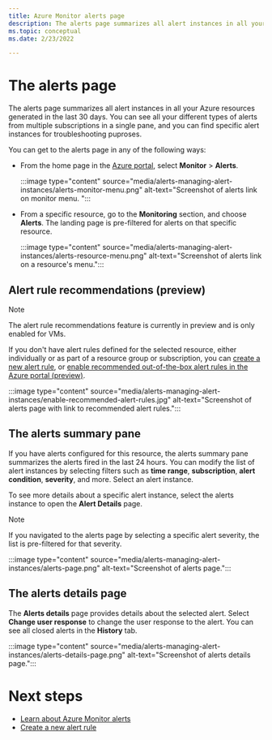 ```yaml
---
title: Azure Monitor alerts page
description: The alerts page summarizes all alert instances in all your Azure resources generated in the last 30 days.
ms.topic: conceptual
ms.date: 2/23/2022

---
```

# The alerts page

The alerts page summarizes all alert instances in all your Azure resources generated in the last 30 days. You can see all your different types of alerts from multiple subscriptions in a single pane, and you can find specific alert instances for troubleshooting puproses. 

You can get to the alerts page in any of the following ways:

- From the home page in the [Azure portal](https://portal.azure.com/), select **Monitor** > **Alerts**.  

  :::image type="content" source="media/alerts-managing-alert-instances/alerts-monitor-menu.png" alt-text="Screenshot of alerts link on monitor menu. ":::
  
- From a specific resource, go to the **Monitoring** section, and choose **Alerts**. The landing page is pre-filtered for alerts on that specific resource.

  :::image type="content" source="media/alerts-managing-alert-instances/alerts-resource-menu.png" alt-text="Screenshot of alerts link on a resource's menu.":::
## Alert rule recommendations (preview)

> [!NOTE]
> The alert rule recommendations feature is currently in preview and is only enabled for VMs.

If you don't have alert rules defined for the selected resource, either individually or as part of a resource group or subscription, you can [create a new alert rule](alerts-log.md#create-a-new-log-alert-rule-in-the-azure-portal), or [enable recommended out-of-the-box alert rules in the Azure portal (preview)](alerts-log.md#enable-recommended-out-of-the-box-alert-rules-in-the-azure-portal-preview). 

:::image type="content" source="media/alerts-managing-alert-instances/enable-recommended-alert-rules.jpg" alt-text="Screenshot of alerts page with link to recommended alert rules.":::

## The alerts summary pane

If you have alerts configured for this resource, the alerts summary pane summarizes the alerts fired in the last 24 hours. You can modify the list of alert instances by selecting filters such as **time range**, **subscription**, **alert condition**, **severity**, and more. Select an alert instance.

To see more details about a specific alert instance, select the alerts instance to open the **Alert Details** page. 
> [!NOTE]
> If you navigated to the alerts page by selecting a specific alert severity, the list is pre-filtered for that severity.   

:::image type="content" source="media/alerts-managing-alert-instances/alerts-page.png" alt-text="Screenshot of alerts page.":::
 
## The alerts details page

 The **Alerts details** page provides details about the selected alert. Select **Change user response** to change the user response to the alert. You can see all closed alerts in the **History** tab.  

:::image type="content" source="media/alerts-managing-alert-instances/alerts-details-page.png" alt-text="Screenshot of alerts details page.":::

# Next steps

- [Learn about Azure Monitor alerts](./alerts-overview.md)
- [Create a new alert rule](alerts-log.md)